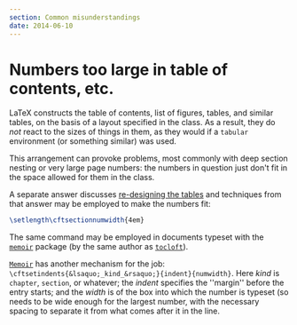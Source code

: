 ```yaml
---
section: Common misunderstandings
date: 2014-06-10
---
```

# Numbers too large in table of contents, etc.

LaTeX constructs the table of contents, list of figures, tables,
and similar tables, on the basis of a layout specified in the class.
As a result, they do _not_ react to the sizes of things in them,
as they would if a `tabular` environment (or something
similar) was used.

This arrangement can provoke problems, most commonly with deep section
nesting or very large page numbers: the numbers in question just don't
fit in the space allowed for them in the class.

A separate answer discusses 
[re-designing the tables](FAQ-tocloft.md)
and techniques from that answer may be employed to make the numbers
fit:
```latex
\setlength\cftsectionnumwidth{4em}
```

The same command may be employed in documents typeset with the
[`memoir`](https://ctan.org/pkg/memoir) package (by the same author as [`tocloft`](https://ctan.org/pkg/tocloft)).

[`Memoir`](https://ctan.org/pkg/Memoir) has another mechanism for the job:
`\cftsetindents{&lsaquo;_kind_&rsaquo;}{indent}{numwidth}`.  Here
_kind_ is `chapter`, `section`, or whatever; the
_indent_ specifies the ''margin'' before the entry starts; and the
_width_ is of the box into which the number is typeset (so needs
to be wide enough for the largest number, with the necessary spacing
to separate it from what comes after it in the line.

